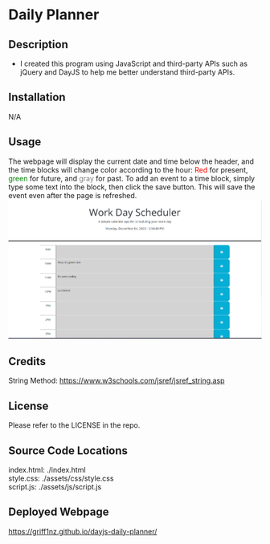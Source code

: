 # Daily Planner

## Description
- I created this program using JavaScript and third-party APIs such as jQuery and DayJS to help me better understand third-party APIs.

## Installation
N/A

## Usage
The webpage will display the current date and time below the header, and the time blocks will change color according to the hour: <span style="color:red">Red</span> for present, <span style="color: green">green</span> for future, and <span style="color: gray">gray</span> for past. To add an event to a time block, simply type some text into the block, then click the save button. This will save the event even after the page is refreshed.
![Screenshot of webpage](<./assets/schedule.png>)

## Credits
String Method: https://www.w3schools.com/jsref/jsref_string.asp

## License
Please refer to the LICENSE in the repo.

## Source Code Locations
index.html: ./index.html  
style.css: ./assets/css/style.css  
script.js: ./assets/js/script.js  

## Deployed Webpage
https://griff1nz.github.io/dayjs-daily-planner/